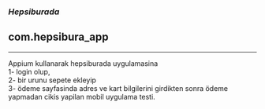 ### *Hepsiburada*
<h2>com.hepsibura_app</h2>
<hr>

Appium kullanarak hepsiburada uygulamasina <br>
1- login olup,                  <br>
2- bir urunu sepete ekleyip     <br>
3- ödeme sayfasinda adres ve kart bilgilerini girdikten sonra
ödeme yapmadan cikis yapilan mobil uygulama testi.